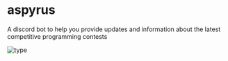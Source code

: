 # aspyrus
A discord bot to help you provide updates and information about the latest competitive programming contests

![type](https://img.shields.io/badge/TypeScript-007ACC?style=for-the-badge&logo=typescript&logoColor=white)
